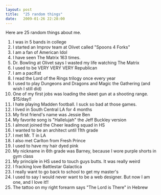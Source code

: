 ```yaml
---
layout: post
title:  "25 random things"
date:   2009-01-26 22:28:00
---
```

Here are 25 random things about me.

1. I was in 5 bands in college
2. I started an Improv team at Olivet called "Spoons 4 Forks"
3. I am a fan of American Idol
4. I have seen The Matrix 163 times.
5. Dr. Bowling at Olivet says I wasted my life watching The Matrix
6. I used to be VERY VERY VERY Republican
7. I am a pacifist
8. I read the Lord of the Rings trilogy once every year
9. I used to play Dungeons and Dragons and Magic the Gathering (and wish I still did)
10. One of my first jobs was loading the skeet gun at a shooting range. $15/day!!
11. I hate playing Madden football. I suck so bad at those games.
12. I lived in South Central LA for 4 months
13. My first friend's name was Jessie Ben
14. My favorite song is "Hallelujah" the Jeff Buckley version
15. I almost joined the Cheer leading squad in HS
16. I wanted to be an architect until 11th grade
17. I met Mr. T in LA
18. I also met Carlton from Fresh Prince
19. I used to have my hair dyed pink
20. My nickname in 6th grade was Barney, because I wore purple shorts in gym class
21. My principle in HS used to touch guys butts. It was really weird
22. I fracking love Battlestar Galactica
23. I really want to go back to school to get my master's
24. I used to say I would never want to be a web designer. But now I am one, and I love it!!
25. The tattoo on my right forearm says "The Lord is There" in Hebrew
